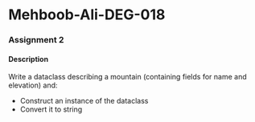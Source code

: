 # Mehboob-Ali-DEG-018

### Assignment 2
#### Description
Write a dataclass describing a mountain (containing fields for name and elevation) and:
- Construct an instance of the dataclass
- Convert it to string
